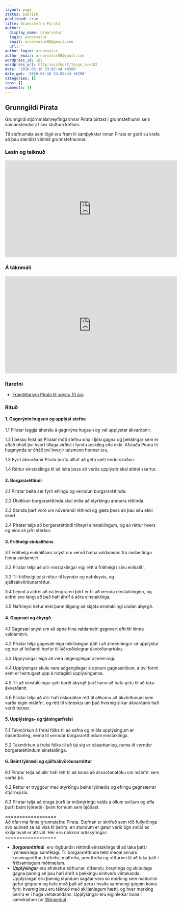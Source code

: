 ```yaml
---
layout: page
status: publish
published: true
title: Grunnstefna Pírata
author:
  display_name: arnarvalur
  login: arnarvalur
  email: arnarvalur88@gmail.com
  url: ''
author_login: arnarvalur
author_email: arnarvalur88@gmail.com
wordpress_id: 182
wordpress_url: http:localhost/?page_id=182
date: '2016-05-10 23:02:44 +0200'
date_gmt: '2016-05-10 23:02:44 +0200'
categories: []
tags: []
comments: []
---
```

<p><!-- GRUNNSTEFNA --></p>
<h2>Grunngildi Pírata</h2>
<p>Grunngildi stjórnmálahreyfingarinnar Pírata birtast í grunnstefnunni sem samanstendur af sex stuttum köflum.</p>
<p>Til stefnumála sem lögð eru fram til samþykktar innan Pírata er gerð sú krafa að þau standist viðmið grunnstefnunnar.</p>
<p><!-- iframe skalast einfaldlega með css - sjá: "http://jsfiddle.net/Masau/7WRHM/" [ArnarValur]--></p>
<div class="myndbandbox">
<h3>Lesin og teiknuð</h3>
<p><iframe src="https://www.youtube.com/embed/iml0P9Wp0UU" width="560" height="315" frameborder="0" allowfullscreen="allowfullscreen"></iframe></p>
<h3>Á táknmáli</h3>
<h5><iframe src="https://www.youtube.com/embed/_p67R9xIOiE" width="560" height="315" frameborder="0" allowfullscreen="allowfullscreen"></iframe></h5>
<h3>Ítarefni</h3>
<ul>
<li><a href="https:localhost/kosningar/kosningarforsida/frambod-2016/framtidarsyn-pirata/">Framtíðarsýn Pírata til næstu 10 ára</a></li>
</ul>
</div>
<h3>Rituð</h3>
<h4>1. Gagnrýnin hugsun og upplýst stefna</h4>
<p>1.1 Píratar leggja áherslu á gagnrýna hugsun og vel upplýstar ákvarðanir.</p>
<p>1.2 Í þessu felst að Píratar móti stefnu sína í ljósi gagna og þekkingar sem er aflað óháð því hvort tillaga virðist í fyrstu æskileg eða ekki. Afstaða Pírata til hugmynda er óháð því hverjir talsmenn hennar eru.</p>
<p>1.3 Fyrri ákvarðanir Pírata þurfa alltaf að geta sætt endurskoðun.</p>
<p>1.4 Réttur einstaklinga til að leita þess að verða upplýstir skal aldrei skertur.</p>
<h4>2. Borgararéttindi</h4>
<p>2.1 Píratar beita sér fyrir eflingu og verndun borgararéttinda.</p>
<p>2.2 Útvíkkun borgararéttinda skal miða að styrkingu annarra réttinda.</p>
<p>2.3 Standa þarf vörð um núverandi réttindi og gæta þess að þau séu ekki skert.</p>
<p>2.4 Píratar telja að borgararéttindi tilheyri einstaklingum, og að réttur hvers og eins sé jafn sterkur.</p>
<h4>3. Friðhelgi einkalífsins</h4>
<p>3.1 Friðhelgi einkalífsins snýst um vernd hinna valdaminni frá misbeitingu hinna valdameiri.</p>
<p>3.2 Píratar telja að allir einstaklingar eigi rétt á friðhelgi í sínu einkalífi.</p>
<p>3.3 Til friðhelgi telst réttur til leyndar og nafnleysis, og sjálfsákvörðunarréttur.</p>
<p>3.4 Leynd á aldrei að ná lengra en þörf er til að vernda einstaklinginn, og aldrei svo langt að það hafi áhrif á aðra einstaklinga.</p>
<p>3.5 Nafnleysi hefur ekki þann tilgang að skjóta einstaklingi undan ábyrgð.</p>
<h4>4. Gagnsæi og ábyrgð</h4>
<p>4.1 Gagnsæi snýst um að opna hina valdameiri gagnvart eftirliti hinna valdaminni.</p>
<p>4.2 Píratar telja gagnsæi eiga mikilvægan þátt í að almenningur sé upplýstur og þar af leiðandi hæfur til lýðræðislegrar ákvörðunartöku.</p>
<p>4.3 Upplýsingar eiga að vera aðgengilegar almenningi.</p>
<p>4.4 Upplýsingar skulu vera aðgengilegar á opnum gagnasniðum, á því formi sem er hentugast upp á notagildi upplýsinganna.</p>
<p>4.5 Til að einstaklingur geti borið ábyrgð þarf hann að hafa getu til að taka ákvarðanir.</p>
<p>4.6 Píratar telja að allir hafi óskoraðan rétt til aðkomu að ákvörðunum sem varða eigin málefni, og rétt til vitneskju um það hvernig slíkar ákvarðanir hafi verið teknar.</p>
<h4>5. Upplýsinga- og tjáningarfrelsi</h4>
<p>5.1 Takmörkun á frelsi fólks til að safna og miðla upplýsingum er óásættanleg, nema til verndar borgararéttindum einstaklinga.</p>
<p>5.2 Takmörkun á frelsi fólks til að tjá sig er óásættanleg, nema til verndar borgararéttindum einstaklinga.</p>
<h4>6. Beint lýðræði og sjálfsákvörðunarréttur</h4>
<p>6.1 Píratar telja að allir hafi rétt til að koma að ákvarðanatöku um málefni sem varða þá.</p>
<p>6.2 Réttur er tryggður með styrkingu beins lýðræðis og eflingu gegnsærrar stjórnsýslu.</p>
<p>6.3 Píratar telja að draga þurfi úr miðstýringu valds á öllum sviðum og efla þurfi beint lýðræði í þeim formum sem bjóðast.</p>
<p>==================<br />
Að ofan má finna grunnstefnu Pírata. Stefnan er skrifuð sem röð fullyrðinga svo auðvelt sé að vísa til þeirra, en stundum er getur verið ögn snúið að skilja hvað er átt við. Hér eru nokkrar orðskýringar:<br />
==================</p>
<ul>
<li><em><strong>Borgararéttindi</strong></em>  eru lögbundin réttindi einstaklings til að taka þátt í lýðræðislegu samfélagi. Til borgararéttinda telst meðal annars kosningaréttur, trúfrelsi, málfrelsi, prentfrelsi og rétturinn til að taka þátt í friðsamlegum mótmælum.</li>
<li><em><strong>Upplýsingar</strong></em> eru afrakstur söfnunar, útfærslu, breytinga og skipulags gagna þannig að þau hafi áhrif á þekkingu einhvers viðtakanda. Upplýsingar eru þannig stundum sagðar vera sú merking sem maðurinn gefur gögnum og hafa með það að gera í hvaða samhengi gögnin koma fyrir, hvernig þau eru táknuð með skiljanlegum hætti, og hver merking þeirra er í huga viðtakandans. Upplýsingar eru eiginleikar boða í samskiptum (úr <a href="http://wayback.vefsafn.is/wayback/20131105100051/http://is.wikipedia.org/wiki/Uppl%C3%BDsingar">Wikipedia</a>).</li>
</ul>
